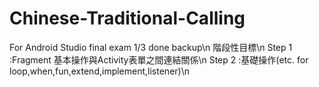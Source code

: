 # Chinese-Traditional-Calling
For Android Studio final exam 1/3 done backup\n
階段性目標\n
Step 1 :Fragment 基本操作與Activity表單之間連結關係\n
Step 2 :基礎操作(etc. for loop,when,fun,extend,implement,listener)\n
